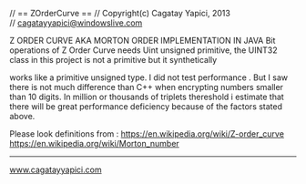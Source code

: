 

// == ZOrderCurve ==
// Copyright(c) Cagatay Yapici, 2013  
// cagatayyapici@windowslive.com
 
Z ORDER CURVE AKA MORTON ORDER IMPLEMENTATION IN JAVA 
Bit operations of Z Order Curve needs Uint unsigned primitive, the UINT32 class in this project is not a primitive but it synthetically

works like a primitive unsigned type. 
I did not test performance . But I saw there is not much difference than C++ when encrypting numbers smaller than 10 digits.
In million or thousands of triplets  thereshold i estimate that there will be great performance deficiency  because of the factors stated above.


Please look definitions from : 
https://en.wikipedia.org/wiki/Z-order_curve
https://en.wikipedia.org/wiki/Morton_number

----
www.cagatayyapici.com


